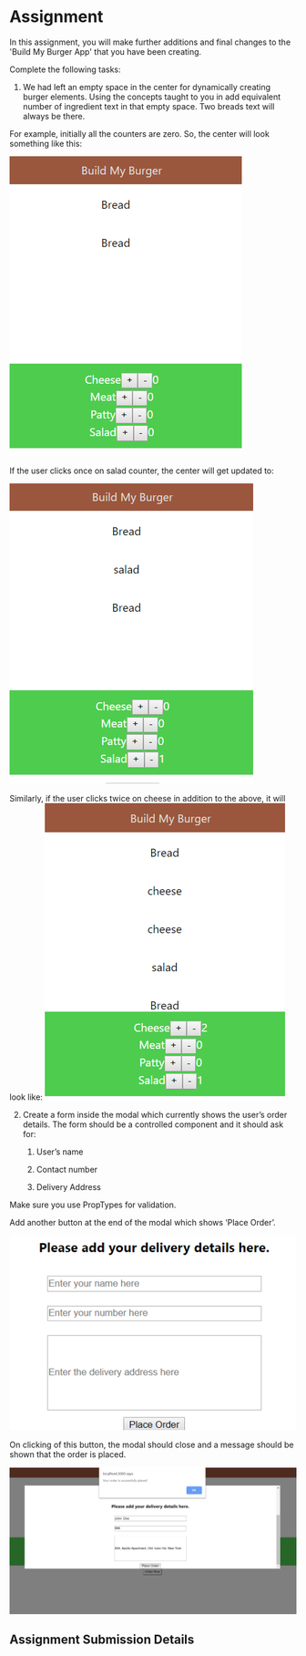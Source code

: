 # Assignment

In this assignment, you will make further additions and final changes to the 'Build My Burger App' that you have been creating.

Complete the following tasks:

1.	We had left an empty space in the center for dynamically creating burger elements. Using the concepts taught to you in add equivalent number of ingredient text in that empty space. Two breads text will always be there.


For example, initially all the counters are zero. So, the center will look something like this:

![](../images/BMB4.PNG)

If the user clicks once on salad counter, the center will get updated to:
 
![](../images/BMB51.PNG)

Similarly, if the user clicks twice on cheese in addition to the above, it will look like:
  ![](../images/BMB61.PNG)


2.	Create a form inside the modal which currently shows the user’s order details. The form should be a controlled component and it should ask for:

    1. User’s name

    2. Contact number

    3. Delivery Address


Make sure you use PropTypes for validation.

Add another button at the end of the modal which shows ‘Place Order’. 

![](../images/BMB7.PNG)


On clicking of this button, the modal should close and a message should be shown that the order is placed.     

![](../images/BMB8.PNG)


## Assignment Submission Details